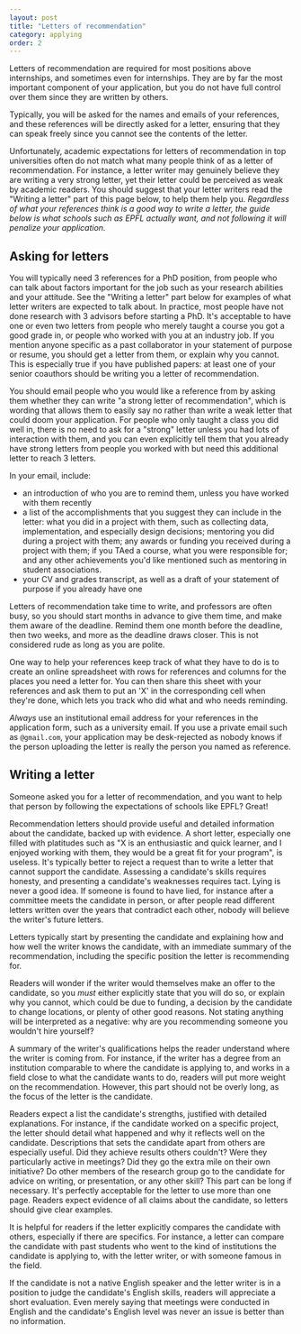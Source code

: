```yaml
---
layout: post
title: "Letters of recommendation"
category: applying
order: 2
---
```


Letters of recommendation are required for most positions above internships, and sometimes even for internships.
They are by far the most important component of your application, but you do not have full control over them since they are written by others.

Typically, you will be asked for the names and emails of your references, and these references will be directly asked for a letter,
ensuring that they can speak freely since you cannot see the contents of the letter.

Unfortunately, academic expectations for letters of recommendation in top universities often do not match what many people think of as a letter of recommendation.
For instance, a letter writer may genuinely believe they are writing a very strong letter, yet their letter could be perceived as weak by academic readers.
You should suggest that your letter writers read the "Writing a letter" part of this page below, to help them help you.
_Regardless of what your references think is a good way to write a letter, the guide below is what schools such as EPFL actually want, and not following it will penalize your application._


## Asking for letters

You will typically need 3 references for a PhD position, from people who can talk about factors important for the job such as your research abilities and your attitude.
See the "Writing a letter" part below for examples of what letter writers are expected to talk about.
In practice, most people have not done research with 3 advisors before starting a PhD.
It's acceptable to have one or even two letters from people who merely taught a course you got a good grade in,
or people who worked with you at an industry job.
If you mention anyone specific as a past collaborator in your statement of purpose or resume, you should get a letter from them, or explain why you cannot.
This is especially true if you have published papers: at least one of your senior coauthors should be writing you a letter of recommendation.

You should email people who you would like a reference from by asking them whether they can write "a strong letter of recommendation",
which is wording that allows them to easily say no rather than write a weak letter that could doom your application.
For people who only taught a class you did well in, there is no need to ask for a "strong" letter unless you had lots of interaction with them,
and you can even explicitly tell them that you already have strong letters from people you worked with but need this additional letter to reach 3 letters.

In your email, include:
- an introduction of who you are to remind them, unless you have worked with them recently
- a list of the accomplishments that you suggest they can include in the letter:
  what you did in a project with them, such as collecting data, implementation, and especially design decisions;
  mentoring you did during a project with them;
  any awards or funding you received during a project with them;
  if you TAed a course, what you were responsible for;
  and any other achievements you'd like mentioned such as mentoring in student associations.
- your CV and grades transcript, as well as a draft of your statement of purpose if you already have one

Letters of recommendation take time to write, and professors are often busy, so you should start months in advance to give them time, and make them aware of the deadline.
Remind them one month before the deadline, then two weeks, and more as the deadline draws closer. This is not considered rude as long as you are polite.

One way to help your references keep track of what they have to do is to create an online spreadsheet with rows for references and columns for the places you need a letter for.
You can then share this sheet with your references and ask them to put an 'X' in the corresponding cell when they're done, which lets you track who did what and who needs reminding.

_Always_ use an institutional email address for your references in the application form, such as a university email.
If you use a private email such as `@gmail.com`, your application may be desk-rejected as nobody knows if the person uploading the letter is really the person you named as reference.


## Writing a letter

Someone asked you for a letter of recommendation, and you want to help that person by following the expectations of schools like EPFL?
Great!

Recommendation letters should provide useful and detailed information about the candidate, backed up with evidence.
A short letter, especially one filled with platitudes such as "X is an enthusiastic and quick learner, and I enjoyed working with them, they would be a great fit for your program", is useless.
It's typically better to reject a request than to write a letter that cannot support the candidate.
Assessing a candidate's skills requires honesty, and presenting a candidate's weaknesses requires tact.
Lying is never a good idea. If someone is found to have lied, for instance after a committee meets the candidate in person,
or after people read different letters written over the years that contradict each other, nobody will believe the writer's future letters.

Letters typically start by presenting the candidate and explaining how and how well the writer knows the candidate,
with an immediate summary of the recommendation, including the specific position the letter is recommending for.

Readers will wonder if the writer would themselves make an offer to the candidate, so you _must_ either explicitly state that you will do so, or explain why you cannot,
which could be due to funding, a decision by the candidate to change locations, or plenty of other good reasons.
Not stating anything will be interpreted as a negative: why are you recommending someone you wouldn't hire yourself?

A summary of the writer's qualifications helps the reader understand where the writer is coming from.
For instance, if the writer has a degree from an institution comparable to where the candidate is applying to, and works in a field close to what the candidate wants to do,
readers will put more weight on the recommendation.
However, this part should not be overly long, as the focus of the letter is the candidate.

Readers expect a list the candidate's strengths, justified with detailed explanations.
For instance, if the candidate worked on a specific project, the letter should detail what happened and why it reflects well on the candidate.
Descriptions that sets the candidate apart from others are especially useful. Did they achieve results others couldn't?
Were they particularly active in meetings? Did they go the extra mile on their own initiative?
Do other members of the research group go to the candidate for advice on writing, or presentation, or any other skill?
This part can be long if necessary. It's perfectly acceptable for the letter to use more than one page.
Readers expect evidence of all claims about the candidate, so letters should give clear examples.

It is helpful for readers if the letter explicitly compares the candidate with others, especially if there are specifics.
For instance, a letter can compare the candidate with past students who went to the kind of institutions the candidate is applying to, with the letter writer, or with someone famous in the field.

If the candidate is not a native English speaker and the letter writer is in a position to judge the candidate's English skills, readers will appreciate a short evaluation.
Even merely saying that meetings were conducted in English and the candidate's English level was never an issue is better than no information.
